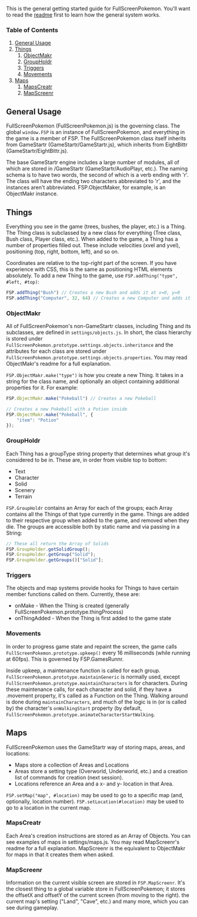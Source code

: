 This is the general getting started guide for FullScreenPokemon. You'll want to read the [readme](README.md) first to learn how the general system works.

### Table of Contents

1. [General Usage](#general-usage)
2. [Things](#things)
    1. [ObjectMakr](#objectmakr)
    2. [GroupHoldr](#groupholdr)
    3. [Triggers](#triggers)
    4. [Movements](#movements)
3. [Maps](#Maps)
    1. [MapsCreatr](#mapscreatr)
    3. [MapScreenr](#mapscreenr)

## General Usage

FullScreenPokemon (FullScreenPokemon.js) is the governing class. The global `window.FSP` is an instance of FullScreenPokemon, and everything in the game is a member of FSP. The FullScreenPokemon class itself inherits from GameStartr (GameStartr/GameStartr.js), which inherits from EightBittr (GameStartr/EightBittr.js).

The base GameStartr engine includes a large number of modules, all of which are stored in /GameStartr (GameStartr/AudioPlayr, etc.). The naming schema is to have two words, the second of which is a verb ending with 'r'. The class will have the ending two characters abbreviated to 'r', and the instances aren't abbreviated. FSP.ObjectMaker, for example, is an ObjectMakr instance.

## Things

Everything you see in the game (trees, bushes, the player, etc.) is a Thing. The Thing class is subclassed by a new class for everything (Tree class, Bush class, Player class, etc.). When added to the game, a Thing has a number of properties filled out. These include velocities (xvel and yvel), positioning (top, right, bottom, left), and so on.

Coordinates are relative to the top-right part of the screen. If you have experience with CSS, this is the same as positioning HTML elements absolutely. To add a new Thing to the game, use `FSP.addThing("type", #left, #top)`:

```javascript
FSP.addThing("Bush") // Creates a new Bush and adds it at x=0, y=0
FSP.addThing("Computer", 32, 64) // Creates a new Computer and adds it at x=32, y=64
```

### ObjectMakr

All of FullScreenPokemon's non-GameStartr classes, including Thing and its subclasses, are defined in `settings/objects.js`. In short, the class hierarchy is stored under `FullScreenPokemon.prototype.settings.objects.inheritance` and the attributes for each class are stored under `FullScreenPokemon.prototype.settings.objects.properties`. You may read ObjectMakr's readme for a full explanation.

`FSP.ObjectMakr.make("type")` is how you create a new Thing. It takes in a string for the class name, and optionally an object containing additional properties for it. For example:

```javascript
FSP.ObjectMakr.make("Pokeball") // Creates a new Pokeball

// Creates a new Pokeball with a Potion inside
FSP.ObjectMakr.make("Pokeball", {
    "item": "Potion"
});
```

### GroupHoldr

Each Thing has a groupType string property that determines what group it's considered to be in. These are, in order from visible top to bottom:

* Text
* Character
* Solid
* Scenery
* Terrain

`FSP.GroupHoldr` contains an Array for each of the groups; each Array contains all the Things of that type currently in the game. Things are added to their respective group when added to the game, and removed when they die. The groups are accessible both by static name and via passing in a String:

```javascript
// These all return the Array of Solids
FSP.GroupHolder.getSolidGroup(); 
FSP.GroupHolder.getGroup("Solid");
FSP.GroupHolder.getGroups()["Solid"]; 
```

### Triggers

The objects and map systems provide hooks for Things to have certain member functions called on them. Currently, these are:

* onMake - When the Thing is created (generally FullScreenPokemon.prototype.thingProcess)
* onThingAdded - When the Thing is first added to the game state

### Movements

In order to progress game state and repaint the screen, the game calls `FullScreenPokemon.prototype.upkeep()` every 16 milliseconds (while running at 60fps). This is governed by FSP.GamesRunnr.

Inside upkeep, a maintenance function is called for each group. `FullScreenPokemon.prototype.maintainGeneric` is normally used, except `FullScreenPokemon.prototype.maintainCharacters` is for characters. During these maintenance calls, for each character and solid, if they have a .movement property, it's called as a Function on the Thing. Walking around is done during `maintainCharacters`, and much of the logic is in (or is called by) the character's `onWalkingStart` property (by default, `FullScreenPokemon.prototype.animateCharacterStartWalking`.

## Maps

FullScreenPokemon uses the GameStartr way of storing maps, areas, and locations:

* Maps store a collection of Areas and Locations
* Areas store a setting type (Overworld, Underworld, etc.) and a creation list of commands for creation (next session).
* Locations reference an Area and a x- and y- location in that Area.

`FSP.setMap("map", #location)` may be used to go to a specific map (and, optionally, location number). `FSP.setLocation(#location)` may be used to go to a location in the current map.

### MapsCreatr

Each Area's creation instructions are stored as an Array of Objects. You can see examples of maps in  settings/maps.js. You may read MapScreenr's readme for a full explanation. MapScreenr is the equivalent to ObjectMakr for maps in that it creates them when asked.

### MapScreenr

Information on the current visible screen are stored in `FSP.MapScreenr`. It's the closest thing to a global variable store in FullScreenPokemon; it stores the offsetX and offsetY of the current screen (from moving to the right). the current map's setting ("Land", "Cave", etc.) and many more, which you can see during gameplay.
